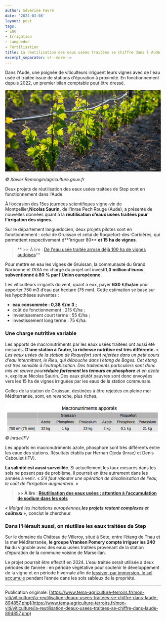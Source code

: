 ```yaml
---
author: Séverine Favre
date: '2024-03-08'
layout: post
tags:
- Eau
- Irrigation
- Languedoc
- Fertilisation
title: La réutilisation des eaux usées traitées se chiffre dans l'Aude
excerpt_separator: <!--more-->
---
```


Dans l'Aude, une poignée de viticulteurs irriguent leurs vignes avec de l'eau usée et traitée issue de stations d'épuration à proximité. En fonctionnement depuis 2022, un premier bilan comptable peut être dressé. 

![Vigne](/assets/c37fbf0c6ccff7073e36c8657d922304.jpg)
<!--more-->
_© Xavier Remongin/agriculture.gouv.fr_


Deux projets de réutilisation des eaux usées traitées de Step sont en fonctionnement dans l'Aude. 




À l’occasion des 15es journées scientifiques vigne-vin de Montpellier,**Nicolas Saurin,** de l’Inrae Pech Rouge (Aude), a présenté de nouvelles données quant à la **réutilisation d’eaux usées traitées pour l’irrigation des vignes.**

Sur le département languedocien, deux projets pilotes sont en fonctionnement : celui de Gruissan et celui de Roquefort-des-Corbières, qui permettent respectivement d**’irriguer 80** **et 15** **ha de vignes**.

> ** >> À lire : [De l'eau usée traitée arrose déjà 100 ha de vignes audoises](https://www.tema-agriculture-terroirs.fr/mon-viti/viticulture/leau-usee-traitee-arrose-deja-100-ha-de-vignes-audoises-894839.php)**

Pour mettre en eau les vignes de Gruissan, la communauté du Grand Narbonne et l’ASA en charge du projet ont investi**1,3** **million d’euros subventionné à 80** **% par l’Union européenne.**

Les viticulteurs irrigants doivent, quant à eux, payer **630** **€/ha/an** pour apporter 750 m3 d’eau par hectare (75 mm). Cette estimation se base sur les hypothèses suivantes :

  * **eau consommée : 0,38** **€/m 3** **;**
  * coût de fonctionnement : 215 €/ha ;
  * investissement court terme : 55 €/ha ;
  * investissement long terme : 75 €/ha.



### Une charge nutritive variable

Les apports de macronutriments par les eaux usées traitées ont aussi été mesurés. **D’une station à l’autre, la richesse nutritive est très différente.** «  _Les eaux usées de la station de Roquefort sont rejetées dans un petit cours d’eau intermittent, le Rieu, qui débouche dans l’étang de Bages. Cet étang est très sensible à l’eutrophisation. Des traitements particuliers sont donc mis en œuvre pour**réduire fortement les teneurs en phosphore** et en azote_ », explique Nicolas Saurin. Des eaux plutôt pauvres sont donc envoyées vers les 15 ha de vignes irriguées par les eaux de la station communale.

Celles de la station de Gruissan, destinées à être rejetées en pleine mer Méditerranée, sont, en revanche, plus riches.

![](/assets/325c688eb2f34f98e0c4006f9e04fc6e.png)
_© Inrae/IFV_

Les apports en macronutriments azote, phosphore sont très différents entre les eaux des stations. Résultats établis par Hernan Ojeda (Inrae) et Denis Caboulet (IFV). 


**La salinité est aussi surveillée**. Si actuellement les taux mesurés dans les sols ne posent pas de problème, il pourrait en être autrement dans les années à venir. «  _S’il faut rajouter une opération de désalinisation de l’eau, le coût de l’irrigation augmentera_. »

> **>> À lire : [Réutilisation des eaux usées : attention à l’accumulation de sodium dans les sols](https://www.tema-agriculture-terroirs.fr/mon-viti/viticulture/attention-a-laccumulation-de-sodium-dans-les-sols-855045.php)**

«  _Malgré les incitations européennes,**les projets restent complexes et coûteux**_ », conclut le chercheur.

### Dans l'Hérault aussi, on réutilise les eaux traitées de Step

Sur le domaine du Château de Villeroy, situé à Sète, entre l’étang de Thau et la mer Méditerranée, **le groupe Vranken Pomery compte irriguer les 240 ha** du vignoble avec des eaux usées traitées provenant de la station d’épuration de la commune voisine de Marseillan.

Le projet pourrait être effectif en 2024. L’eau traitée serait utilisée à deux périodes de l’année : en période végétative pour soutenir le développement de la vigne et en période hivernale afin de [lessiver, par immersion, le sel accumulé](https://www.tema-agriculture-terroirs.fr/mon-viti/viticulture/ils-inondent-leurs-vignes-pour-les-proteger-du-sel-892543.php) pendant l’année dans les sols sableux de la propriété.

---

Publication originale: [https://www.tema-agriculture-terroirs.fr/mon-viti/viticulture/la-reutilisation-deaux-usees-traitees-se-chiffre-dans-laude-894857.php](https://www.tema-agriculture-terroirs.fr/mon-viti/viticulture/la-reutilisation-deaux-usees-traitees-se-chiffre-dans-laude-894857.php)
